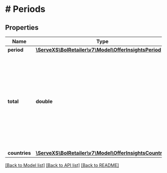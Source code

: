 # # Periods

## Properties

Name | Type | Description | Notes
------------ | ------------- | ------------- | -------------
**period** | [**\ServeXS\BolRetailer\v7\Model\OfferInsightsPeriod**](OfferInsightsPeriod.md) |  |
**total** | **double** | Total number of customer visits on the product page when the offer had the buy box over the requested period (excluding the current day). | [optional]
**countries** | [**\ServeXS\BolRetailer\v7\Model\OfferInsightsCountry[]**](OfferInsightsCountry.md) |  | [optional]

[[Back to Model list]](../../README.md#models) [[Back to API list]](../../README.md#endpoints) [[Back to README]](../../README.md)
